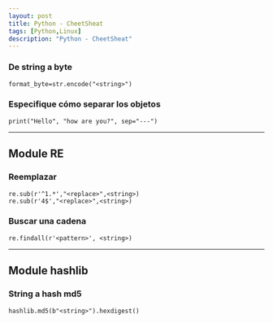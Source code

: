 ```yaml
---
layout: post
title: Python - CheetSheat
tags: [Python,Linux]
description: "Python - CheetSheat"
---
```


### De string a byte

```
format_byte=str.encode("<string>")
```

### Especifique cómo separar los objetos

```
print("Hello", "how are you?", sep="---")
```

----

## Module RE

### Reemplazar

```
re.sub(r'^1.*',"<replace>",<string>)
re.sub(r'4$',"<replace>",<string>)
```

### Buscar una cadena

```
re.findall(r'<pattern>', <string>)
```

----

## Module hashlib

### String a hash md5

```
hashlib.md5(b"<string>").hexdigest()
```
